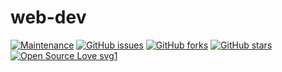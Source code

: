 # web-dev

[![Maintenance](https://img.shields.io/badge/Maintained%3F-yes-green.svg)](https://github.com/starhasibul/web-dev/graphs/commit-activity)
[![GitHub issues](https://img.shields.io/github/issues/starhasibul/web-dev)](https://github.com/starhasibul/web-dev/issues)
[![GitHub forks](https://img.shields.io/github/forks/starhasibul/web-dev?style=social)](https://github.com/sagnik20/Keep-Github-Green/network)
[![GitHub stars](https://img.shields.io/github/stars/starhasibul/web-dev?style=social)](https://github.com/starhasibul/web-dev/stargazers) 
[![Open Source Love svg1](https://badges.frapsoft.com/os/v1/open-source.svg?v=103)](https://github.com/ellerbrock/open-source-badges/)
